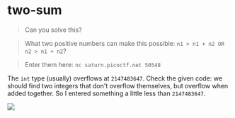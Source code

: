 # two-sum

> Can you solve this?

> What two positive numbers can make this possible: `n1 > n1 + n2 OR n2 > n1 + n2`?

> Enter them here: `nc saturn.picoctf.net 50548`

The `int` type (usually) overflows at `2147483647`. Check the given code: we should find two integers that don't overflow themselves, but overflow when added together. So I entered something a little less than `2147483647`.

![](https://i.imgur.com/JjdpdqG.png)
 
